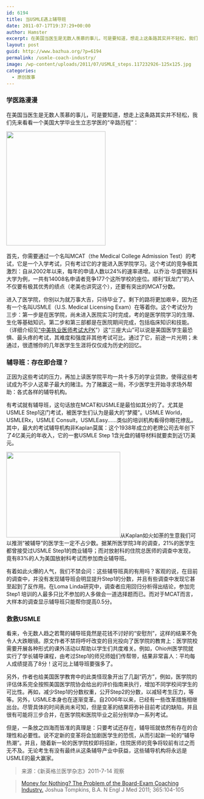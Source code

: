 ```yaml
---
id: 6194
title: 当USMLE遇上辅导班
date: 2011-07-17T19:37:29+00:00
author: Hamster
excerpt: 在美国当医生是无数人羡慕的事儿，可是要知道，想走上这条路其实并不轻松，我们先来看看一个美国大学毕业生立志学医的“辛路历程”。
layout: post
guid: http://www.bazhua.org/?p=6194
permalink: /usmle-coach-industry/
image: /wp-content/uploads/2011/07/USMLE_steps.117232926-125x125.jpg
categories:
  - 原创故事
---
```

### 学医路漫漫

在美国当医生是无数人羡慕的事儿，可是要知道，想走上这条路其实并不轻松，我们先来看看一个美国大学毕业生立志学医的“辛路历程”：

<img class="size-medium wp-image-6195 alignnone" title="USMLE_steps.117232926" src="/wp-content/uploads/2011/07/USMLE_steps.117232926-261x300.jpg" alt="" width="261" height="300" srcset="/wp-content/uploads/2011/07/USMLE_steps.117232926-261x300.jpg 261w, /wp-content/uploads/2011/07/USMLE_steps.117232926-130x150.jpg 130w, /wp-content/uploads/2011/07/USMLE_steps.117232926.jpg 574w" sizes="(max-width: 261px) 100vw, 261px" />

首先，你需要通过一个名叫MCAT（the Medical College Admission Test）的考试，它是一个入学考试，只有考过它的才能进入医学院学习。这个考试的竞争极其激烈：自从2002年以来，每年的申请人数以24%的速率递增。以乔治·华盛顿医科大学为例，一共有14008名申请者竞争177个这所学校的座位。顺利“跃龙门”的人不仅要有极其优秀的绩点（老美也讲究这个），还要有突出的MCAT分数。

进入了医学院，你别以为就万事大吉，只待毕业了。剩下的路将更加艰辛，因为还有一个名叫USMLE（U.S. Medical Licensing Exam）在等着你。这个考试分为三步：第一步是在医学院，尚未进入医院实习时完成，考的是医学院学习的生理、生化等基础知识。第二步和第三部都是在医院期间完成，包括临床知识和技能。（详细介绍见[“中美执业医师考试大PK](http://www.bazhua.org/2011/07/license-exam.html)”）这“三座大山”可以说是美国医学生最恐惧、最头疼的考试，其难度和强度非其他考试可比。通过了它，前途一片光明；未通过，很遗憾你的几年医学生生涯将仅仅成为历史的回忆。

### 辅导班：存在即合理？

正因为这些考试的压力，再加上读医学院平均一共十多万的学业贷款，使得这些考试成为不少人这辈子最大的赌注。为了赌赢这一局，不少医学生开始寻求场外帮助：各式各样的辅导机构。

有考试就有辅导班，这句话放在MCAT和USMLE是最恰如其分的了。尤其是USMLE Step1这门考试，被医学生们认为是最大的“梦魇”。USMLE World，USMLERx，USMLE Consult，USMLEasy……类似的培训机构看得你眼花缭乱。其中，最大的考试辅导机构非Kaplan莫属：这个1938年成立的老牌公司去年创下了4亿美元的年收入，它的一套USMLE Step 1含光盘的辅导材料就要卖到近1万美元。

[<img class="alignleft size-medium wp-image-6197" title="1278668643_104261790_1-Pictures-of--kaplan-usmle-dvd-2010-1278668643" src="/wp-content/uploads/2011/07/1278668643_104261790_1-Pictures-of-kaplan-usmle-dvd-2010-12786686431-300x225.jpg" alt="" width="300" height="225" srcset="/wp-content/uploads/2011/07/1278668643_104261790_1-Pictures-of-kaplan-usmle-dvd-2010-12786686431-300x225.jpg 300w, /wp-content/uploads/2011/07/1278668643_104261790_1-Pictures-of-kaplan-usmle-dvd-2010-12786686431-150x112.jpg 150w, /wp-content/uploads/2011/07/1278668643_104261790_1-Pictures-of-kaplan-usmle-dvd-2010-12786686431-80x60.jpg 80w, /wp-content/uploads/2011/07/1278668643_104261790_1-Pictures-of-kaplan-usmle-dvd-2010-12786686431.jpg 500w" sizes="(max-width: 300px) 100vw, 300px" />](/wp-content/uploads/2011/07/1278668643_104261790_1-Pictures-of-kaplan-usmle-dvd-2010-12786686431.jpg)从Kaplan如火如荼的生意我们可以推测“被辅导”的医学生一定不占少数。据某所医学院3年的调查，21%的医学生都曾接受过USMLE Step1的商业辅导；而对放射科的住院总医师的调查中发现，竟有83%的人为美国放射科考试而参加商业辅导班。

有着如此火爆的人气，我们不禁会问：这些辅导班真的有用吗？客观的说，在目前的调查中，并没有发现辅导班会明显提升Step1的分数，并且有些调查中发现它甚至起到了反作用。在Loma Linda研究中，调查者应用回归分析得出结论，参加完Step1 培训的人最多只比不参加的人多做会一道选择题而已。而对于MCAT而言，大样本的调查显示辅导班只能帮你提高0.5分。

### 救救USMLE

看来，令无数人趋之若鹜的辅导班竟然是花钱不讨好的“安慰剂”，这样的结果不免令人大跌眼镜。原文作者不禁将呼吁改变的目光投向了医学院的教育上：医学院校需要开展各种形式的课外活动以帮助以学生们共度难关。例如，Ohio州医学院就实行了学长辅导课程，由考过Step1的师兄师姐们传帮带，结果非常喜人：平均每人成绩提高了8分！这可比上辅导班要强多了。

另外，作者也给美国医学教育中的此类怪现象开出了几副“药方”，例如，医学院的评估体系完全按照美国医学院协会给出的评价指南来执行，增加不同学校间学生的可比性。再如，减少Step1的分数权重，公开Step2的分数，以减轻考生压力，等等。另外，USMLE本身也在逐渐变革。自2006年以来，已经有一些改革措施相继出台。尽管具体的时间表尚未可知，但是变革的结果将弥补目前考试的缺陷，并且很有可能将三步合并，在医学院和医院毕业之前分别举办一系列考试。

但是，一条放之四海而皆准的真理是：只要考试还存在，辅导班就依然有存在的合理性和必要性。说不定新的变革将会加剧医学生的恐慌，从而引起新一轮的“辅导热潮”。并且，随着新一轮的医学院校即将招新，住院医师的竞争将较前有过之而无不及。无论考生有没有最终从这条辅导产业中获益，这些辅导机构将永远是USMLE的最大赢家。

> 来源：《新英格兰医学杂志》2011-7-14 观察
  
> [Money for Nothing? The Problem of the Board-Exam Coaching Industry.](http://www.nejm.org/doi/full/10.1056/NEJMp1104500) Joshua Tompkins, B.A. N Engl J Med 2011; 365:104-105
